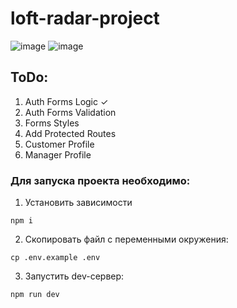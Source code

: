 # loft-radar-project

![image](https://github.com/user-attachments/assets/9b495315-7782-4011-83ea-8cee9a5ac05c)
![image](https://github.com/user-attachments/assets/386e21c0-64f5-4b74-a703-97a3d3606957)

## ToDo:
1. Auth Forms Logic ✓
2. Auth Forms Validation
3. Forms Styles
4. Add Protected Routes
5. Customer Profile
6. Manager Profile

### Для запуска проекта необходимо:

1. Установить зависимости

```shell
npm i
```

2. Скопировать файл с переменными окружения:

```shell
cp .env.example .env
```

3. Запустить dev-сервер:

```shell
npm run dev
```

